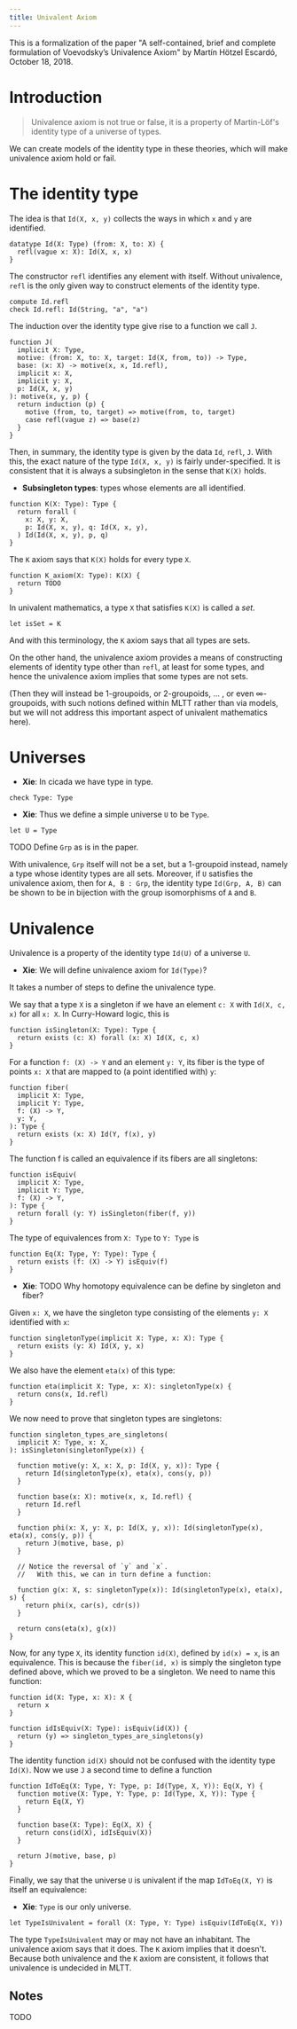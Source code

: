```yaml
---
title: Univalent Axiom
---
```


This is a formalization of the paper
"A self-contained, brief and complete formulation of Voevodsky’s Univalence Axiom"
by Martín Hötzel Escardó, October 18, 2018.

# Introduction

> Univalence axiom is not true or false,
> it is a property of Martin-Löf's identity type of a universe of types.

We can create models of the identity type in these theories,
which will make univalence axiom hold or fail.

# The identity type

The idea is that `Id(X, x, y)` collects the ways
in which `x` and `y` are identified.

```cicada
datatype Id(X: Type) (from: X, to: X) {
  refl(vague x: X): Id(X, x, x)
}
```

The constructor `refl` identifies any element with itself.
Without univalence, `refl` is the only given way
to construct elements of the identity type.

```cicada
compute Id.refl
check Id.refl: Id(String, "a", "a")
```

The induction over the identity type give rise to a function we call `J`.

```cicada
function J(
  implicit X: Type,
  motive: (from: X, to: X, target: Id(X, from, to)) -> Type,
  base: (x: X) -> motive(x, x, Id.refl),
  implicit x: X,
  implicit y: X,
  p: Id(X, x, y)
): motive(x, y, p) {
  return induction (p) {
    motive (from, to, target) => motive(from, to, target)
    case refl(vague z) => base(z)
  }
}
```

Then, in summary, the identity type is given by the data `Id`, `refl`, `J`.
With this, the exact nature of the type `Id(X, x, y)` is fairly under-specified.
It is consistent that it is always a subsingleton in the sense that `K(X)` holds.

- **Subsingleton types**: types whose elements are all identified.

```cicada
function K(X: Type): Type {
  return forall (
    x: X, y: X,
    p: Id(X, x, y), q: Id(X, x, y),
  ) Id(Id(X, x, y), p, q)
}
```

The `K` axiom says that `K(X)` holds for every type `X`.

```cicada
function K_axiom(X: Type): K(X) {
  return TODO
}
```

In univalent mathematics, a type `X` that satisfies `K(X)` is called a _set_.

```cicada
let isSet = K
```

And with this terminology, the `K` axiom says that all types are sets.

On the other hand, the univalence axiom provides a means of
constructing elements of identity type other than `refl`,
at least for some types, and hence the univalence
axiom implies that some types are not sets.

(Then they will instead be 1-groupoids, or 2-groupoids, ... ,
or even ∞-groupoids, with such notions defined within MLTT
rather than via models, but we will not address this important
aspect of univalent mathematics here).

# Universes

- **Xie**: In cicada we have type in type.

```cicada
check Type: Type
```

- **Xie**: Thus we define a simple universe `U` to be `Type`.

```cicada
let U = Type
```

TODO Define `Grp` as is in the paper.

With univalence, `Grp` itself will not be a set, but a 1-groupoid instead,
namely a type whose identity types are all sets.
Moreover, if `U` satisfies the univalence axiom, then for `A, B : Grp`,
the identity type `Id(Grp, A, B)` can be shown to be in bijection
with the group isomorphisms of `A` and `B`.

# Univalence

Univalence is a property of the identity type `Id(U)` of a universe `U`.

- **Xie**: We will define univalence axiom for `Id(Type)`?

It takes a number of steps to define the univalence type.

We say that a type `X` is a singleton if we have an element `c: X`
with `Id(X, c, x)` for all `x: X`. In Curry-Howard logic, this is

```cicada
function isSingleton(X: Type): Type {
  return exists (c: X) forall (x: X) Id(X, c, x)
}
```

For a function `f: (X) -> Y` and an element `y: Y`,
its fiber is the type of points `x: X`
that are mapped to (a point identified with) `y`:

```cicada
function fiber(
  implicit X: Type,
  implicit Y: Type,
  f: (X) -> Y,
  y: Y,
): Type {
  return exists (x: X) Id(Y, f(x), y)
}
```

The function f is called an equivalence
if its fibers are all singletons:

```cicada
function isEquiv(
  implicit X: Type,
  implicit Y: Type,
  f: (X) -> Y,
): Type {
  return forall (y: Y) isSingleton(fiber(f, y))
}
```

The type of equivalences from `X: Type` to `Y: Type` is

```cicada
function Eq(X: Type, Y: Type): Type {
  return exists (f: (X) -> Y) isEquiv(f)
}
```

- **Xie**: TODO Why homotopy equivalence can be define by singleton and fiber?

Given `x: X`, we have the singleton type
consisting of the elements `y: X` identified with `x`:

```cicada
function singletonType(implicit X: Type, x: X): Type {
  return exists (y: X) Id(X, y, x)
}
```

We also have the element `eta(x)` of this type:

```cicada
function eta(implicit X: Type, x: X): singletonType(x) {
  return cons(x, Id.refl)
}
```

We now need to prove that singleton types are singletons:

```cicada
function singleton_types_are_singletons(
  implicit X: Type, x: X,
): isSingleton(singletonType(x)) {

  function motive(y: X, x: X, p: Id(X, y, x)): Type {
    return Id(singletonType(x), eta(x), cons(y, p))
  }

  function base(x: X): motive(x, x, Id.refl) {
    return Id.refl
  }

  function phi(x: X, y: X, p: Id(X, y, x)): Id(singletonType(x), eta(x), cons(y, p)) {
    return J(motive, base, p)
  }

  // Notice the reversal of `y` and `x`.
  //   With this, we can in turn define a function:

  function g(x: X, s: singletonType(x)): Id(singletonType(x), eta(x), s) {
    return phi(x, car(s), cdr(s))
  }

  return cons(eta(x), g(x))
}
```

Now, for any type `X`, its identity function `id(X)`, defined by `id(x) = x`,
is an equivalence. This is because the `fiber(id, x)` is simply the singleton type
defined above, which we proved to be a singleton.
We need to name this function:

```cicada
function id(X: Type, x: X): X {
  return x
}

function idIsEquiv(X: Type): isEquiv(id(X)) {
  return (y) => singleton_types_are_singletons(y)
}
```

The identity function `id(X)` should not be confused with the identity type `Id(X)`.
Now we use `J` a second time to define a function

```cicada
function IdToEq(X: Type, Y: Type, p: Id(Type, X, Y)): Eq(X, Y) {
  function motive(X: Type, Y: Type, p: Id(Type, X, Y)): Type {
    return Eq(X, Y)
  }

  function base(X: Type): Eq(X, X) {
    return cons(id(X), idIsEquiv(X))
  }

  return J(motive, base, p)
}
```

Finally, we say that the universe `U` is univalent
if the map `IdToEq(X, Y)` is itself an equivalence:

- **Xie**: `Type` is our only universe.

```cicada
let TypeIsUnivalent = forall (X: Type, Y: Type) isEquiv(IdToEq(X, Y))
```

The type `TypeIsUnivalent` may or may not have an inhabitant.
The univalence axiom says that it does.
The `K` axiom implies that it doesn't.
Because both univalence and the `K` axiom are consistent,
it follows that univalence is undecided in MLTT.

## Notes

TODO
